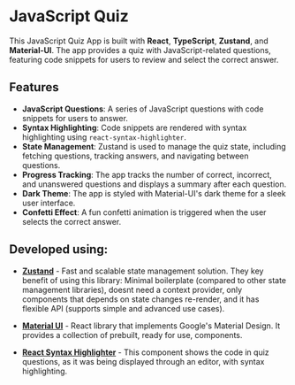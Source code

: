# JavaScript Quiz

This JavaScript Quiz App is built with **React**, **TypeScript**, **Zustand**, and **Material-UI**. The app provides a quiz with JavaScript-related questions, featuring code snippets for users to review and select the correct answer.

## Features

- **JavaScript Questions**: A series of JavaScript questions with code snippets for users to answer.
- **Syntax Highlighting**: Code snippets are rendered with syntax highlighting using `react-syntax-highlighter`.
- **State Management**: Zustand is used to manage the quiz state, including fetching questions, tracking answers, and navigating between questions.
- **Progress Tracking**: The app tracks the number of correct, incorrect, and unanswered questions and displays a summary after each question.
- **Dark Theme**: The app is styled with Material-UI's dark theme for a sleek user interface.
- **Confetti Effect**: A fun confetti animation is triggered when the user selects the correct answer.

## Developed using:

- **[Zustand]('https://zustand-demo.pmnd.rs/')** - Fast and scalable state management solution. They key benefit of using this library: Minimal boilerplate (compared to other state management libraries), doesnt need a context provider, only components that depends on state changes re-render, and it has flexible API (supports simple and advanced use cases).

- **[Material UI]('https://mui.com/')** - React library that implements Google's Material Design. It provides a collection of prebuilt, ready for use, components.

- **[React Syntax Highlighter]('https://github.com/react-syntax-highlighter/react-syntax-highlighter')** - This component shows the code in quiz questions, as it was being displayed through an editor, with syntax highlighting.
